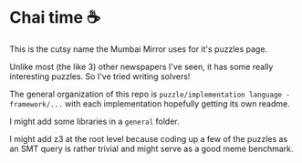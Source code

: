 
# Chai time :coffee:

This is the cutsy name the Mumbai Mirror uses for it's puzzles page.

Unlike most (the like 3) other newspapers I've seen, it has some really interesting puzzles.
So I've tried writing solvers!

The general organization of this repo is `puzzle/implementation language - framework/...`
with each implementation hopefully getting its own readme.

I might add some libraries in a `general` folder.

I might add z3 at the root level because coding up a few of the puzzles as an SMT query
is rather trivial and might serve as a good meme benchmark.
